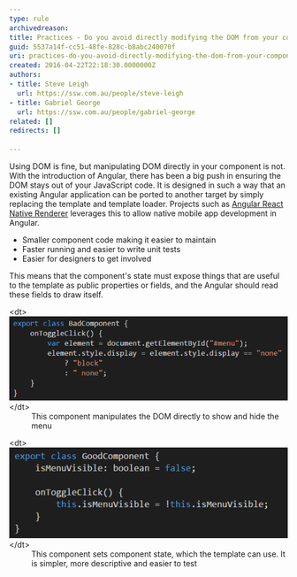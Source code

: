 ```yaml
---
type: rule
archivedreason: 
title: Practices - Do you avoid directly modifying the DOM from your components?
guid: 5537a14f-cc51-48fe-828c-b8abc240070f
uri: practices-do-you-avoid-directly-modifying-the-dom-from-your-components
created: 2016-04-22T22:18:30.0000000Z
authors:
- title: Steve Leigh
  url: https://ssw.com.au/people/steve-leigh
- title: Gabriel George
  url: https://ssw.com.au/people/gabriel-george
related: []
redirects: []

---
```


Using DOM is fine, but manipulating DOM directly in your component is not. With the introduction of Angular, there has been a big push in ensuring the DOM stays out of your JavaScript code.  It is designed in such a way that an existing Angular application can be ported to another target by simply replacing the template and template loader.  Projects such as [Angular React Native Renderer](http://angularjs.blogspot.com.au/2016/04/angular-2-react-native.html) leverages this to allow native mobile app development in Angular.

<!--endintro-->

* Smaller component code making it easier to maintain
* Faster running and easier to write unit tests
* Easier for designers to get involved


This means that the component's state must expose things that are useful to the template as public properties or fields, and the Angular should read these fields to draw itself.
<dl class="badImage">&lt;dt&gt;<img src="dom1.png" alt="dom1.png"> &lt;/dt&gt;<dd>This component manipulates the DOM directly to show and hide the menu</dd></dl><dl class="goodImage">&lt;dt&gt;<img src="dom2.png" alt="dom2.png">&lt;/dt&gt;<dd>This component sets component state, which the template can use.  It is simpler, more descriptive and easier to test</dd></dl>
